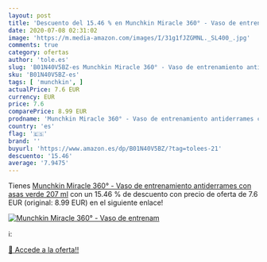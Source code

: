 ```yaml
---
layout: post
title: 'Descuento del 15.46 % en Munchkin Miracle 360° - Vaso de entrenam'
date: 2020-07-08 02:31:02
image: 'https://m.media-amazon.com/images/I/31g1fJZGMNL._SL400_.jpg'
comments: true
category: ofertas
author: 'tole.es'
slug: 'B01N40V5BZ-es Munchkin Miracle 360° - Vaso de entrenamiento antiderrames...'
sku: 'B01N40V5BZ-es'
tags: [ 'munchkin', ]
actualPrice: 7.6 EUR
currency: EUR
price: 7.6
comparePrice: 8.99 EUR
prodname: 'Munchkin Miracle 360° - Vaso de entrenamiento antiderrames con asas  verde  207 ml'
country: 'es'
flag: '🇪🇸'
brand: ''
buyurl: 'https://www.amazon.es/dp/B01N40V5BZ/?tag=tolees-21'
descuento: '15.46'
average: '7.9475'
---
```


Tienes [Munchkin Miracle 360° - Vaso de entrenamiento antiderrames con asas  verde  207 ml](https://www.amazon.es/dp/B01N40V5BZ/?tag=tolees-21) con un 15.46 % de descuento con precio de oferta de 7.6 EUR (original: 8.99 EUR) en el siguiente enlace!

[![Munchkin Miracle 360° - Vaso de entrenam](https://m.media-amazon.com/images/I/31g1fJZGMNL._SL400_.jpg)](https://www.amazon.es/dp/B01N40V5BZ/?tag=tolees-21)

ℹ️:


[🛒 Accede a la oferta!!](https://www.amazon.es/dp/B01N40V5BZ/?tag=tolees-21)
